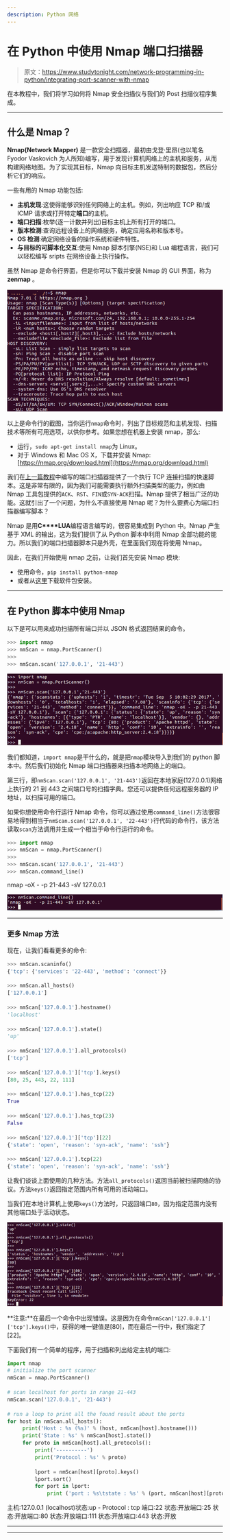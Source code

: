 ```yaml
---
description: Python 网络
---
```


# 在 Python 中使用 Nmap 端口扫描器

> 原文：<https://www.studytonight.com/network-programming-in-python/integrating-port-scanner-with-nmap>

在本教程中，我们将学习如何将 Nmap 安全扫描仪与我们的 Post 扫描仪程序集成。

* * *

## 什么是 Nmap？

**Nmap(Network Mapper)** 是一款安全扫描器，最初由戈登·里昂(也以笔名 Fyodor Vaskovich 为人所知)编写，用于发现计算机网络上的主机和服务，从而构建网络地图。为了实现其目标，Nmap 向目标主机发送特制的数据包，然后分析它们的响应。

一些有用的 Nmap 功能包括:

*   **主机发现**:这使得能够识别任何网络上的主机。例如，列出响应 TCP 和/或 ICMP 请求或打开特定**端口**的主机。
*   **端口扫描**:枚举(逐一计数并列出)目标主机上所有打开的端口。
*   **版本检测**:查询远程设备上的网络服务，确定应用名称和版本号。
*   **OS 检测**:确定网络设备的操作系统和硬件特性。
*   **与目标的可脚本化交互**:使用 Nmap 脚本引擎(NSE)和 Lua 编程语言，我们可以轻松编写 sripts 在网络设备上执行操作。

虽然 Nmap 是命令行界面，但是你可以下载并安装 Nmap 的 GUI 界面，称为 **zenmap** 。

![Integrating Port Scanner with Nmap](img/5fa23d528505ca46616da289d38ef2f4.png)

以上是命令行的截图，当你运行`nmap`命令时，列出了目标规范和主机发现、扫描技术等所有可用选项，以供你参考。如果您想在机器上安装 nmap，那么:

*   运行，`sudo apt-get install nmap`为 Linux。
*   对于 Windows 和 Mac OS X，下载并安装 Nmap:[https://nmap.org/download.html](https://nmap.org/download.html)

我们在[上一篇教程](building-a-port-scanner)中编写的端口扫描器提供了一个执行 TCP 连接扫描的快速脚本。这是非常有限的，因为我们可能需要执行额外扫描类型的能力，例如由 Nmap 工具包提供的`ACK`、`RST`、`FIN`或`SYN-ACK`扫描。Nmap 提供了相当广泛的功能。这就引出了一个问题，为什么不直接使用 Nmap 呢？为什么要费心为端口扫描器编写脚本？

Nmap 是用**C****LUA**编程语言编写的，很容易集成到 Python 中。Nmap 产生基于 XML 的输出，这为我们提供了从 Python 脚本中利用 Nmap 全部功能的能力。所以我们的端口扫描器脚本只是外壳，在里面我们现在将使用 Nmap。

因此，在我们开始使用 nmap 之前，让我们首先安装 Nmap 模块:

*   使用命令，`pip install python-nmap`
*   或者从[这里](http://xael.org/pages/python-nmap-en.html)下载软件包安装。

* * *

## 在 Python 脚本中使用 Nmap

以下是可以用来成功扫描所有端口并以 JSON 格式返回结果的命令。

```py
>>> import nmap
>>> nmScan = nmap.PortScanner()
>>> 
>>> nmScan.scan('127.0.0.1', '21-443')
```

![Using Nmap with Python](img/77f134874edc883c28e7c284d69a7482.png)

我们都知道，`import nmap`是干什么的，就是把`nmap`模块导入到我们的 python 脚本中。然后我们初始化 Nmap 端口扫描器来扫描本地网络上的端口。

第三行，即`nmScan.scan('127.0.0.1', '21-443')`返回在本地家庭(127.0.0.1)网络上执行的 21 到 443 之间端口号的扫描字典。您还可以提供任何远程服务器的 IP 地址，以扫描可用的端口。

如果你想使用命令行运行 Nmap 命令，你可以通过使用`command_line()`方法很容易地得到相当于`nmScan.scan('127.0.0.1', '22-443')`行代码的命令行，该方法读取`scan`方法调用并生成一个相当于命令行运行的命令。

```py
>>> import nmap
>>> nmScan = nmap.PortScanner()
>>> 
>>> nmScan.scan('127.0.0.1', '21-443')
>>> nmScan.command_line()
```

nmap -oX - -p 21-443 -sV 127.0.0.1

![Integrating Port Scanner with Nmap](img/156fa4a35477dc2454868c8eedb66666.png)

* * *

### 更多 Nmap 方法

现在，让我们看看更多的命令:

```py
>>> nmScan.scaninfo()
{'tcp': {'services': '22-443', 'method': 'connect'}}

>>> nmScan.all_hosts()
['127.0.0.1']

>>> nmScan['127.0.0.1'].hostname()
'localhost'

>>> nmScan['127.0.0.1'].state()
'up'

>>> nmScan['127.0.0.1'].all_protocols()
['tcp']

>>> nmScan['127.0.0.1']['tcp'].keys()
[80, 25, 443, 22, 111]

>>> nmScan['127.0.0.1'].has_tcp(22)
True

>>> nmScan['127.0.0.1'].has_tcp(23)
False

>>> nmScan['127.0.0.1']['tcp'][22]
{'state': 'open', 'reason': 'syn-ack', 'name': 'ssh'}

>>> nmScan['127.0.0.1'].tcp(22)
{'state': 'open', 'reason': 'syn-ack', 'name': 'ssh'}
```

让我们谈谈上面使用的几种方法。方法`all_protocols()`返回当前被扫描网络的协议。方法`keys()`返回指定范围内所有可用的活动端口。

当我们在本地计算机上使用`keys()`方法时，只返回端口`80`，因为指定范围内没有其他端口处于活动状态。

![Integrating Port Scanner with Nmap](img/6464bc3f551b47f6816fb0293c7ccf03.png)

**注意:**在最后一个命令中出现错误。这是因为在命令`nmScan['127.0.0.1']['tcp'].keys()`中，获得的唯一键值是[80]，而在最后一行中，我们指定了[22]。

下面我们有一个简单的程序，用于扫描和列出给定主机的端口:

```py
import nmap
# initialize the port scanner
nmScan = nmap.PortScanner()

# scan localhost for ports in range 21-443
nmScan.scan('127.0.0.1', '21-443')

# run a loop to print all the found result about the ports
for host in nmScan.all_hosts():
     print('Host : %s (%s)' % (host, nmScan[host].hostname()))
     print('State : %s' % nmScan[host].state())
     for proto in nmScan[host].all_protocols():
         print('----------')
         print('Protocol : %s' % proto)

         lport = nmScan[host][proto].keys()
         lport.sort()
         for port in lport:
             print ('port : %s\tstate : %s' % (port, nmScan[host][proto][port]['state'])
```

主机:127.0.0.1 (localhost)状态:up - Protocol : tcp 端口:22 状态:开放端口:25 状态:开放端口:80 状态:开放端口:111 状态:开放端口:443 状态:开放

* * *

* * *